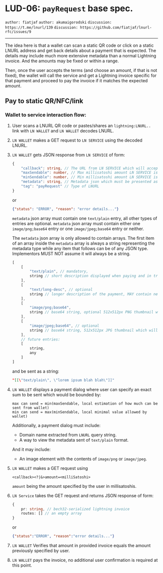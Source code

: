 LUD-06: `payRequest` base spec.
===============================

`author: fiatjaf` `author: akumaigorodski` `discussion: https://t.me/lnurl/139` `discussion: https://github.com/fiatjaf/lnurl-rfc/issues/9`

---

The idea here is that a wallet can scan a static QR code or click on a static LNURL address and get back details about a payment that is expected. The details may include much more extensive metadata than a normal Lightning invoice. And the amounts may be fixed or within a range.

Then, once the user accepts the terms (and choose an amount, if that is not fixed), the wallet will call the service and get a Lightning invoice specific for that payment and proceed to pay the invoice if it matches the expected amount.

## Pay to static QR/NFC/link

### Wallet to service interaction flow:

1. User scans a LNURL QR code or pastes/shares an `lightning:LNURL..` link with `LN WALLET` and `LN WALLET` decodes LNURL.
2. `LN WALLET` makes a GET request to `LN SERVICE` using the decoded LNURL.
3. `LN WALLET` gets JSON response from `LN SERVICE` of form:

    ```Typescript
    {
        "callback": string, // The URL from LN SERVICE which will accept the pay request parameters
        "maxSendable": number, // Max millisatoshi amount LN SERVICE is willing to receive
        "minSendable": number, // Min millisatoshi amount LN SERVICE is willing to receive, can not be less than 1 or more than `maxSendable`
        "metadata": string, // Metadata json which must be presented as raw string here
        "tag": "payRequest" // Type of LNURL
    }
    ```
    or

    ```JSON
    {"status": "ERROR", "reason": "error details..."}
    ```

    `metadata` json array must contain one `text/plain` entry, all other types of entries are optional.
    `metadata` json array must contain either one `image/png;base64` entry or one `image/jpeg;base64` entry or neither.

    The `metadata` json array is only allowed to contain arrays. The first item of an array inside the `metadata` array is always a string representing the metadata type while any item that follows can be of any JSON type. Implementors MUST NOT assume it will always be a string.

    ```Typescript
    [
        [
            "text/plain", // mandatory,
            string // short description displayed when paying and in transaction log
        ],
        [
            "text/long-desc", // optional
            string // longer description of the payment, MAY contain newlines
        ],
        [
            "image/png;base64",
            string // base64 string, optional 512x512px PNG thumbnail which will represent this lnurl in a list or grid. Up to 136536 characters (100Kb of image data in base-64 encoding)
        ],
        [
            "image/jpeg;base64", // optional
            string // base64 string, 512x512px JPG thumbnail which will represent this lnurl in a list or grid. Up to 136536 characters (100Kb of image data in base-64 encoding)
        ],
        // future entries:
        [
            string,
            any
        ]
    ]
    ```

    and be sent as a string:

    ```JSON
    "[[\"text/plain\", \"lorem ipsum blah blah\"]]"
    ```

4. `LN WALLET` displays a payment dialog where user can specify an exact sum to be sent which would be bounded by:

    ```
    max can send = min(maxSendable, local estimation of how much can be sent from wallet)
    min can send = max(minSendable, local minimal value allowed by wallet)
    ```
    Additionally, a payment dialog must include:
    - Domain name extracted from `LNURL` query string.
    - A way to view the metadata sent of `text/plain` format.

    And it may include:
    - An image element with the contents of `image/png` or `image/jpeg`.

5. `LN WALLET` makes a GET request using

    ```
    <callback><?|&>amount=<milliSatoshi>
    ```

    `amount` being the amount specified by the user in millisatoshis.

6. `LN Service` takes the GET request and returns JSON response of form:

    ```Typescript
    {
        pr: string, // bech32-serialized lightning invoice
        routes: [] // an empty array
    }
    ```

    or

    ```JSON
    {"status":"ERROR", "reason":"error details..."}
    ```

7. `LN WALLET` Verifies that amount in provided invoice equals the amount previously specified by user.
8. `LN WALLET` pays the invoice, no additional user confirmation is required at this point.
